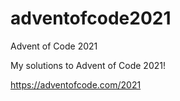 # adventofcode2021
Advent of Code 2021

My solutions to Advent of Code 2021!

https://adventofcode.com/2021

